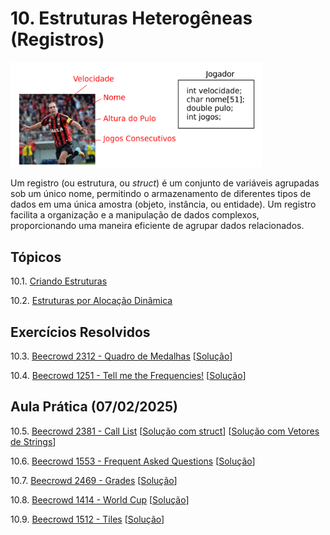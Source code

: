 # 10. Estruturas Heterogêneas (Registros)

<img src="images/estruturas.png" width="80%" height="80%">

Um registro (ou estrutura, ou *struct*) é um conjunto de variáveis agrupadas sob um único nome, permitindo o armazenamento de diferentes tipos de dados em uma única amostra (objeto, instância, ou entidade). Um registro facilita a organização e a manipulação de dados complexos, proporcionando uma maneira eficiente de agrupar dados relacionados.

## Tópicos

10.1. [Criando Estruturas](definicao.md)

10.2. [Estruturas por Alocação Dinâmica](dynamic_structs.md)

## Exercícios Resolvidos

10.3. [Beecrowd 2312 - Quadro de Medalhas](https://judge.beecrowd.com/en/problems/view/2312) [[Solução](upsolving/beecrowd_2312.c)]

10.4. [Beecrowd 1251 - Tell me the Frequencies!](https://judge.beecrowd.com/en/problems/view/1251) [[Solução](upsolving/beecrowd_1251.c)]


## Aula Prática (07/02/2025)


10.5. [Beecrowd 2381 - Call List](https://judge.beecrowd.com/en/problems/view/2381) [[Solução com struct](upsolving/beecrowd_2381.c)] [[Solução com Vetores de Strings](upsolving/beecrowd_2381_strings.c)]

10.6. [Beecrowd 1553 - Frequent Asked Questions](https://judge.beecrowd.com/en/problems/view/1553) [[Solução](upsolving/beecrowd_1553.c)]

10.7. [Beecrowd 2469 - Grades](https://judge.beecrowd.com/en/problems/view/2469) [[Solução](upsolving/beecrowd_2469.c)]

10.8. [Beecrowd 1414 - World Cup](https://judge.beecrowd.com/en/problems/view/1414) [[Solução](upsolving/beecrowd_1414.c)]

10.9. [Beecrowd 1512 - Tiles](https://judge.beecrowd.com/en/problems/view/1512) [[Solução](upsolving/beecrowd_1512.c)]
